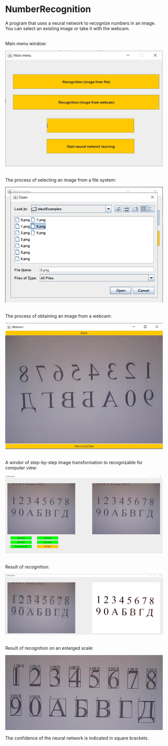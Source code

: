 # NumberRecognition
A program that uses a neural network to recognize numbers in an image. You can select an existing image or take it with the webcam.

<br>
Main menu window:


![Output sample](https://github.com/tHolubets/NumberRecognition/blob/master/ImagesForGitHub/mainMenu.png)

<br>
The process of selecting an image from a file system:


![Output sample](https://github.com/tHolubets/NumberRecognition/blob/master/ImagesForGitHub/imageChoiceProcess.png)

<br>
The process of obtaining an image from a webcam:


![Output sample](https://github.com/tHolubets/NumberRecognition/blob/master/ImagesForGitHub/Webcam.png)


<br>
A windor of step-by-step image transformation to recognizable for computer view:


![Output sample](https://github.com/tHolubets/NumberRecognition/blob/master/ImagesForGitHub/Editting.png)

<br>
Result of recognition:


![Output sample](https://github.com/tHolubets/NumberRecognition/blob/master/ImagesForGitHub/Result.png)


<br>
Result of recognition on an enlarged scale:


![Output sample](https://github.com/tHolubets/NumberRecognition/blob/master/ImagesForGitHub/Result2.png)

The confidence of the neural network is indicated in square brackets.
